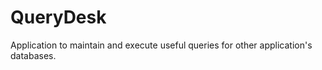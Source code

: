 QueryDesk
=========

Application to maintain and execute useful queries for other application's databases.

